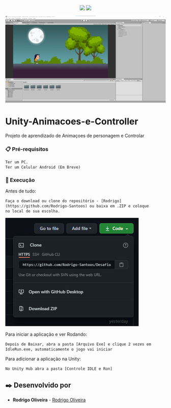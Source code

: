 <div align="center">
<img src="https://cdn-icons-png.flaticon.com/512/5969/5969294.png" width="100" >
<img src="https://cdn.icon-icons.com/icons2/2415/PNG/512/csharp_original_logo_icon_146578.png" width="100" >
</div>

![IDE](img/projeto.png)

# Unity-Animacoes-e-Controller
Projeto de aprendizado de Animaçoes de personagem e Controlar

### 📋 Pré-requisitos

```
Ter um PC.
Ter um Celular Android (Em Breve)
```
### 🔧 Execução

Antes de tudo:
```
Faça o download ou clone do repositório - [Rodrigo](https://github.com/Rodrigo-Santoos) ou baixa em .ZIP e coloque
no local de sua escolha.
```
![git](https://github.com/Rodrigo-Santoos/Desafio-Academia-Capgemini-2-Parte/blob/main/Capturar.PNG)

Para iniciar a aplicação e ver Rodando:
```
Depois de Baixar, abra a pasta [Arquivo Exe] e clique 2 vezes em IdleRun.exe, automaticamente o jogo vai iniciar
```
Para adicionar a aplicação na Unity:
```
No Unity Hub abra a pasta [Controle IDLE e Run] 
```

## ✒️ Desenvolvido por

* **Rodrigo Oliveira** - [Rodrigo Oliveira](https://github.com/Rodrigo-Santoos)

